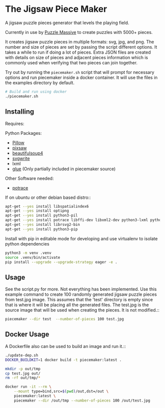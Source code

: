 # The Jigsaw Piece Maker

A jigsaw puzzle pieces generator that levels the playing field.

Currently in use by [Puzzle Massive](http://puzzle.massive.xyz) to create
puzzles with 5000+ pieces.

It creates jigsaw puzzle pieces in multiple formats: svg, jpg, and png.  The
number and size of pieces are set by passing the script different options.  It
takes a while to run if doing a lot of pieces.  Extra JSON files are created
with details on size of pieces and adjacent pieces information which is commonly
used when verifying that two pieces can join together.

Try out by running the `piecemaker.sh` script that will prompt for necessary options
and run piecemaker inside a docker container. It will use the files in the examples
directory by default.

```bash
# Build and run using docker
./piecemaker.sh
```

## Installing

Requires:

Python Packages:

* [Pillow](http://github.com/python-imaging/Pillow)
* [pixsaw](http://github.com/jkenlooper/pixsaw)
* [beautifulsoup4](http://www.crummy.com/software/BeautifulSoup/bs4/)
* [svgwrite](https://pypi.python.org/pypi/svgwrite)
* lxml
* [glue](https://github.com/jorgebastida/glue) (Only partially included in
  piecemaker source)

Other Software needed:

* [potrace](http://potrace.sourceforge.net/)

If on ubuntu or other debian based distro::

```bash
apt-get --yes install libspatialindex6
apt-get --yes install optipng
apt-get --yes install python3-pil
apt-get --yes install potrace libffi-dev libxml2-dev python3-lxml python3-xcffib
apt-get --yes install librsvg2-bin
apt-get --yes install python3-pip
```


Install with pip in editable mode for developing and use virtualenv to isolate
python dependencies

```bash
python3 -m venv .venv
source .venv/bin/activate
pip install --upgrade --upgrade-strategy eager -e .
```


## Usage

See the script.py for more.  Not everything has been implemented. Use this
example command to create 100 randomly generated jigsaw puzzle pieces from
test.jpg image. This assumes that the 'test' directory is empty since that is
where it will be placing all the generated files.  The test.jpg is the source
image that will be used when creating the pieces.  It is not modified.::

```bash
piecemaker --dir test  --number-of-pieces 100 test.jpg
```


## Docker Usage

A Dockerfile also can be used to build an image and run it.::

```bash
./update-dep.sh
DOCKER_BUILDKIT=1 docker build -t piecemaker:latest .

mkdir -p out/tmp
cp test.jpg out/
rm -rf out/tmp/*

docker run -it --rm \
    --mount type=bind,src=$(pwd)/out,dst=/out \
    piecemaker:latest \
    piecemaker --dir /out/tmp --number-of-pieces 100 /out/test.jpg

```
